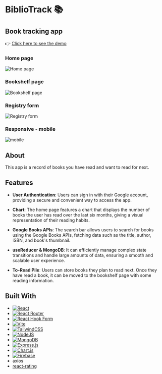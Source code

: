 # BiblioTrack 📚
## Book tracking app 
👉 [Click here to see the demo](https://realtime-chat-frontend-quvh.onrender.com/)

### Home page
![Home page](https://github.com/user-attachments/assets/622fa3a9-3923-4d00-b909-48a823a5f515)

### Bookshelf page
![Bookshelf page](https://github.com/user-attachments/assets/5c800650-1f46-42e8-8c85-e0ea73a688d7)

### Registry form
![Registry form](https://github.com/user-attachments/assets/d32a9660-3cd1-42b5-bf43-1132f86b4bd3)

### Responsive - mobile
![mobile](https://github.com/user-attachments/assets/80d2aadd-144a-4932-96db-f5a8e6ac6326)

## About
This app is a record of books you have read and want to read for next.

## Features
- **User Authentication**: Users can sign in with their Google account, providing a secure and convenient way to access the app.

- **Chart**: The home page features a chart that displays the number of books the user has read over the last six months, giving a visual representation of their reading habits.

- **Google Books APIs**: The search bar allows users to search for books using the Google Books APIs, fetching data such as the title, author, ISBN, and book's thumbnail.

- **useReducer & MongoDB**: It can efficiently manage complex state transitions and handle large amounts of data, ensuring a smooth and scalable user experience.
  
- **To-Read Pile**: Users can store books they plan to read next. Once they have read a book, it can be moved to the bookshelf page with some reading information.



## Built With
* [![React](https://img.shields.io/badge/React-%2320232a.svg?logo=react&logoColor=%2361DAFB)](#)
* [![React Router](https://img.shields.io/badge/React_Router-CA4245?logo=react-router&logoColor=white)](#)
* [![React Hook Form](https://img.shields.io/badge/React%20Hook%20Form-EC5990?logo=reacthookform&logoColor=fff)](#)
* [![Vite](https://img.shields.io/badge/Vite-646CFF?logo=vite&logoColor=fff)](#)
* [![TailwindCSS](https://img.shields.io/badge/Tailwind%20CSS-%2338B2AC.svg?logo=tailwind-css&logoColor=white)](#)
* [![NodeJS](https://img.shields.io/badge/Node.js-6DA55F?logo=node.js&logoColor=white)](#)
* [![MongoDB](https://img.shields.io/badge/MongoDB-%234ea94b.svg?logo=mongodb&logoColor=white)](#)
* [![Express.js](https://img.shields.io/badge/Express.js-%23404d59.svg?logo=express&logoColor=%2361DAFB)](#)
* [![Chart.js](https://img.shields.io/badge/Chart.js-FF6384?logo=chartdotjs&logoColor=fff)](#)
* [![Firebase](https://img.shields.io/badge/Firebase-039BE5?logo=Firebase&logoColor=white)](#)
* axios
* [react-rating](https://www.npmjs.com/package/react-rating)